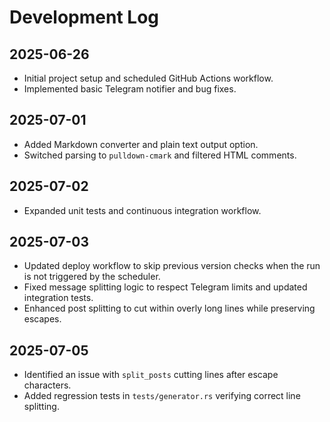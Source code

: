 # Development Log

## 2025-06-26
- Initial project setup and scheduled GitHub Actions workflow.
- Implemented basic Telegram notifier and bug fixes.

## 2025-07-01
- Added Markdown converter and plain text output option.
- Switched parsing to `pulldown-cmark` and filtered HTML comments.

## 2025-07-02
- Expanded unit tests and continuous integration workflow.

## 2025-07-03
- Updated deploy workflow to skip previous version checks when the run is not triggered by the scheduler.
- Fixed message splitting logic to respect Telegram limits and updated integration tests.
- Enhanced post splitting to cut within overly long lines while preserving escapes.

## 2025-07-05
- Identified an issue with `split_posts` cutting lines after escape characters.
- Added regression tests in `tests/generator.rs` verifying correct line splitting.
